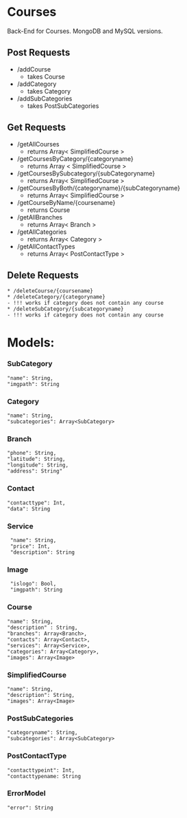 # Courses
Back-End for Courses. MongoDB and MySQL versions.


## Post Requests
* /addCourse
    - takes Course
* /addCategory
    - takes Category
* /addSubCategories
    - takes PostSubCategories

## Get Requests
* /getAllCourses
   - returns Array< SimplifiedCourse >
* /getCoursesByCategory/{categoryname}
   - returns Array < SimplifiedCourse >
* /getCoursesBySubcategory/{subCategoryname}
   - returns Array< SimplifiedCourse >
* /getCoursesByBoth/{categoryname}/{subCategoryname}
   - returns Array< SimplifiedCourse >
* /getCourseByName/{coursename}
   - returns Course
* /getAllBranches
   - returns Array< Branch >
* /getAllCategories
   - returns Array< Category >
* /getAllContactTypes
   - returns Array< PostContactType >


## Delete Requests
    * /deleteCourse/{coursename}
    * /deleteCategory/{categoryname} 
    - !!! works if category does not contain any course
    * /deleteSubCategory/{subcategoryname}
    - !!! works if category does not contain any course

# Models:

### SubCategory
    "name": String,
    "imgpath": String
    
### Category
    "name": String,
    "subcategories": Array<SubCategory>

### Branch
    "phone": String,
    "latitude": String,
    "longitude": String,
    "address": String"

### Contact
    "contacttype": Int,
    "data": String

### Service
     "name": String,
     "price": Int,
     "description": String
     
### Image 
     "islogo": Bool,
     "imgpath": String
    
### Course
    "name": String,
    "description" : String,
    "branches": Array<Branch>,
    "contacts": Array<Contact>,
    "services": Array<Service>,
    "categories": Array<Category>,
    "images": Array<Image>
    
### SimplifiedCourse
    "name": String,
    "description": String,
    "images": Array<Image>
    
### PostSubCategories
    "categoryname": String,
    "subcategories": Array<SubCategory>
         
### PostContactType
    "contacttypeint": Int,
    "contacttypename: String
    
### ErrorModel
    "error": String
